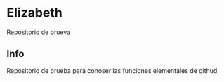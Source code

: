 # Elizabeth
Repositorio de prueva

## Info
Repositorio de prueba para conoser las funciones elementales de githud 
